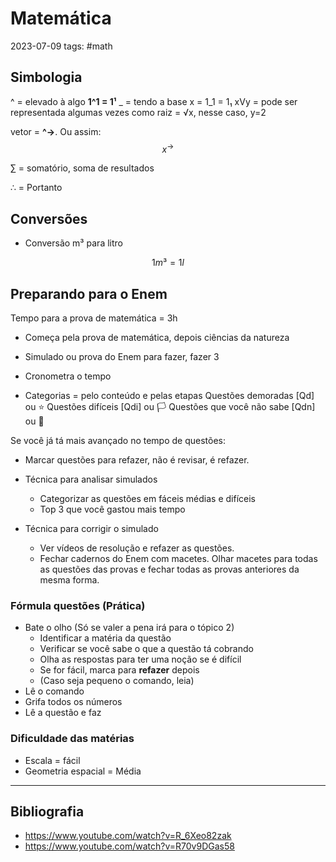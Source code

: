 # Matemática
2023-07-09
tags: #math 

## Simbologia

^ =  elevado à algo **1^1 = 1¹**
_ = tendo a base x = 1_1 = 1₁
xVy = pode ser representada algumas vezes como raiz = √x, nesse caso, y=2

vetor = **^→**. Ou assim:
$$ x^{→} $$


∑ = somatório, soma de resultados

∴ = Portanto

## Conversões

* Conversão m³ para litro

$$1m³ = 1l$$

## Preparando para o Enem

Tempo para a prova de matemática = 3h

* Começa pela prova de matemática, depois ciências da natureza

* Simulado ou prova do Enem para fazer, fazer 3
* Cronometra o tempo
* Categorias = pelo conteúdo e pelas etapas
	Questões demoradas [Qd] ou ⭐
	Questões difíceis  [Qdi] ou 🏳
	Questões que você não sabe [Qdn]  ou 🏴

Se você já tá mais avançado no tempo de questões:
* Marcar questões para refazer, não é revisar, é refazer.

* Técnica para analisar simulados

	* Categorizar as questões em fáceis médias e difíceis
	* Top 3 que você gastou mais tempo

* Técnica para corrigir o simulado

	* Ver vídeos de resolução e refazer as questões.
	* Fechar cadernos do Enem com macetes. Olhar macetes para todas as questões das provas e fechar todas as provas anteriores da mesma forma.  

### Fórmula questões (Prática)

* Bate o olho (Só se valer a pena irá para o tópico 2)
	* Identificar a matéria da questão
	* Verificar se você sabe o que a questão tá cobrando
	* Olha as respostas para ter uma noção se é difícil
	* Se for fácil, marca para **refazer** depois
	* (Caso seja pequeno o comando, leia)
* Lê o comando
* Grifa todos os números
* Lê a questão e faz

### Dificuldade das matérias

* Escala = fácil
* Geometria espacial = Média


-------------

## Bibliografia

* https://www.youtube.com/watch?v=R_6Xeo82zak
* https://www.youtube.com/watch?v=R70v9DGas58
